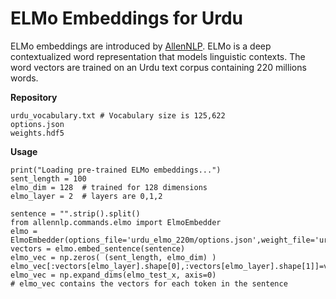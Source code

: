 # ELMo Embeddings for Urdu

ELMo embeddings are introduced by [AllenNLP](https://allenai.org/allennlp/software/elmo). ELMo is a deep contextualized word representation that models linguistic contexts. The word vectors are trained on an Urdu text corpus containing 220 millions words. 

**Repository**
```
urdu_vocabulary.txt # Vocabulary size is 125,622
options.json
weights.hdf5
```
**Usage**
```
print("Loading pre-trained ELMo embeddings...")
sent_length = 100
elmo_dim = 128  # trained for 128 dimensions
elmo_layer = 2  # layers are 0,1,2

sentence = "".strip().split()
from allennlp.commands.elmo import ElmoEmbedder
elmo = ElmoEmbedder(options_file='urdu_elmo_220m/options.json',weight_file='urdu_elmo_220m/weights.hdf5')
vectors = elmo.embed_sentence(sentence)
elmo_vec = np.zeros( (sent_length, elmo_dim) )
elmo_vec[:vectors[elmo_layer].shape[0],:vectors[elmo_layer].shape[1]]=vectors[elmo_layer]
elmo_vec = np.expand_dims(elmo_test_x, axis=0)  
# elmo_vec contains the vectors for each token in the sentence
```
